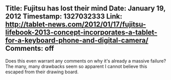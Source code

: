 Title: Fujitsu has lost their mind
Date: January 19, 2012
Timestamp: 1327032333
Link: http://tablet-news.com/2012/01/17/fujitsu-lifebook-2013-concept-incorporates-a-tablet-for-a-keyboard-phone-and-digital-camera/
Comments: off
----

Does this even warrant any comments on why it's already a massive failure?
The many, many drawbacks seem so apparent I cannot believe this escaped
from their drawing board.
